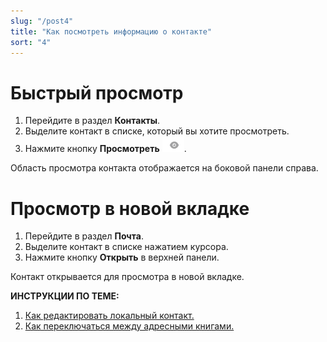 ```yaml
---
slug: "/post4"
title: "Как посмотреть информацию о контакте"
sort: "4"
---
```


# Быстрый просмотр

1. Перейдите в раздел **Контакты**.
2. Выделите контакт в списке, который вы хотите просмотреть.
3. Нажмите кнопку **Просмотреть** ![view-icon.png](./images/view-icon.png "Посмотреть контакт").

Область просмотра контакта отображается на боковой панели справа.

# Просмотр в новой вкладке
1. Перейдите в раздел **Почта**.
2. Выделите контакт в списке нажатием курсора.
3. Нажмите кнопку **Открыть** в верхней панели.

Контакт открывается для просмотра в новой вкладке.

**ИНСТРУКЦИИ ПО ТЕМЕ:**
1. [Как редактировать локальный контакт.](docs\v3.0-Beta\006-contacts\edit-contact.md)
2. [Как переключаться между адресными книгами.](docs\v3.0-Beta\006-contacts\select-books.md)


